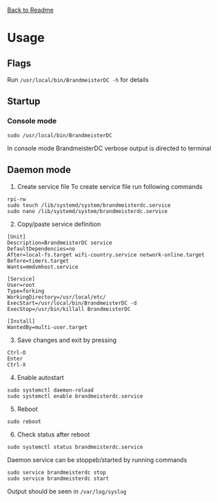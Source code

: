 [Back to Readme](README.md "Back to Readme")

# Usage

## Flags
Run `/usr/local/bin/BrandmeisterDC -h` for details

## Startup

### Console mode
```
sudo /usr/local/bin/BrandmeisterDC
```
In console mode BrandmeisterDC verbose output is directed to terminal

## Daemon mode
1. Create service file
To create service file run following commands
```
rpi-rw
sudo touch /lib/systemd/system/brandmeisterdc.service
sudo nano /lib/systemd/system/brandmeisterdc.service
```
2. Copy/paste service definition
```
[Unit]
Description=BrandmeisterDC service
DefaultDependencies=no
After=local-fs.target wifi-country.service network-online.target
Before=timers.target
Wants=mmdvmhost.service

[Service]
User=root
Type=forking
WorkingDirectory=/usr/local/etc/
ExecStart=/usr/local/bin/BrandmeisterDC -d
ExecStop=/usr/bin/killall BrandmeisterDC

[Install]
WantedBy=multi-user.target
```
3. Save changes and exit by pressing
```
Ctrl-O
Enter
Ctrl-X
```
4. Enable autostart
```
sudo systemctl daemon-reload
sudo systemctl enable brandmeisterdc.service
```
5. Reboot
```
sudo reboot
```
6. Check status after reboot
```
sudo systemctl status brandmeisterdc.service
```

Daemon service can be stoppeb/started by running commands
```
sudo service brandmeisterdc stop
sudo service brandmeisterdc start
```
Output should be seen in `/var/log/syslog`
